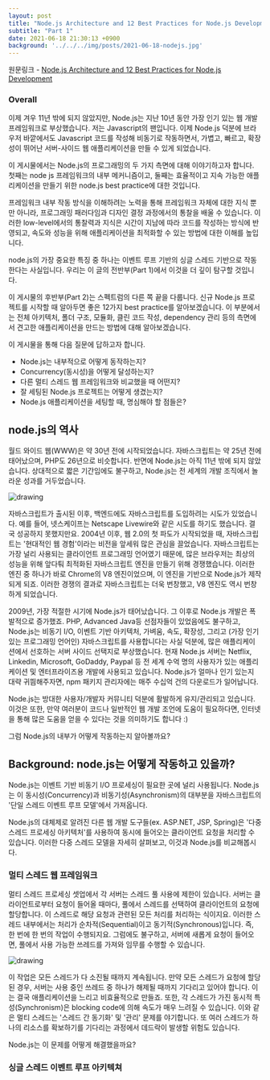 ```yaml
---
layout: post
title: "Node.js Architecture and 12 Best Practices for Node.js Development (번역)"
subtitle: "Part 1"
date: 2021-06-18 21:30:13 +0900
background: '../../../img/posts/2021-06-18-nodejs.jpg'
---
```


원문링크 - [Node.js Architecture and 12 Best Practices for Node.js Development](https://scoutapm.com/blog/nodejs-architecture-and-12-best-practices-for-nodejs-development#abriefhistory)

### Overall

이제 겨우 11년 밖에 되지 않았지만, Node.js는 지난 10년 동안 가장 인기 있는 웹 개발 프레임워크로 부상했습니다. 저는 Javascript의 팬입니다. 이제 Node.js 덕분에 브라우저 바깥에서도 Javascript 코드를 작성해 비동기로 작동하면서, 가볍고, 빠르고, 확장성이 뛰어난 서버-사이드 웹 애플리케이션을 만들 수 있게 되었습니다.

이 게시물에서는 Node.js의 프로그래밍의 두 가지 측면에 대해 이야기하고자 합니다. 첫째는 node js 프레임워크의 내부 메커니즘이고, 둘째는 효율적이고 지속 가능한 애플리케이션을 만들기 위한 node.js best practice에 대한 것입니다.

프레임워크 내부 작동 방식을 이해하려는 노력을 통해 프레임워크 자체에 대한 지식 뿐만 아니라, 프로그래밍 패러다임과 디자인 결정 과정에서의 통찰을 배울 수 있습니다. 이러한 low-level에서의 통찰력과 지식은 시간이 지남에 따라 코드를 작성하는 방식에 반영되고, 속도와 성능을 위해 애플리케이션을 최적화할 수 있는 방법에 대한 이해를 높입니다. 

node.js의 가장 중요한 특징 중 하나는 이벤트 루프 기반의 싱글 스레드 기반으로 작동한다는 사실입니다. 우리는 이 글의 전반부(Part 1)에서 이것을 더 깊이 탐구할 것입니다.

이 게시물의 후반부(Part 2)는 스펙트럼의 다른 쪽 끝을 다룹니다. 신규 Node.js 프로젝트를 시작할 때 알아두면 좋은 12가지 best practice를 알아보겠습니다. 이 부분에서는 전체 아키텍처, 폴더 구조, 모듈화, 클린 코드 작성, dependency 관리 등의 측면에서 견고한 애플리케이션을 만드는 방법에 대해 알아보겠습니다.

이 게시물을 통해 다음 질문에 답하고자 합니다. 

- Node.js는 내부적으로 어떻게 동작하는지?
- Concurrency(동시성)을 어떻게 달성하는지?
- 다른 멀티 스레드 웹 프레임워크와 비교했을 때 어떤지?
- 잘 세팅된 Node.js 프로젝트는 어떻게 생겼는지?
- Node.js 애플리케이션을 세팅할 때, 명심해야 할 점들은?

## node.js의 역사

월드 와이드 웹(WWW)은 약 30년 전에 시작되었습니다. 자바스크립트는 약 25년 전에 태어났으며, PHP도 26년으로 비슷합니다. 반면에 Node.js는 아직 11년 밖에 되지 않았습니다. 상대적으로 짧은 기간임에도 불구하고, Node.js는 전 세계의 개발 조직에서 놀라운 성과를 거두었습니다. 

<img src="../../../img/posts/nodejs_timeline.png" alt="drawing" id="responsive-image"/>

자바스크립트가 출시된 이후, 백엔드에도 자바스크립트를 도입하려는 시도가 있었습니다. 예를 들어, 넷스케이프는 Netscape Livewire와 같은 시도를 하기도 했습니다. 결국 성공하지 못했지만요. 2004년 이후, 웹 2.0의 첫 파도가 시작되었을 때, 자바스크립트는 '현대적인 웹 경험'이라는 비전을 앞세워 많은 관심을 끌었습니다. 자바스크립트는 가장 널리 사용되는 클라이언트 프로그래밍 언어였기 때문에, 많은 브라우저는 최상의 성능을 위해 앞다퉈 최적화된 자바스크립트 엔진을 만들기 위해 경쟁했습니다. 이러한 엔진 중 하나가 바로 Chrome의 V8 엔진이었으며, 이 엔진을 기반으로 Node.js가 제작되게 되죠. 이러한 경쟁의 결과로 자바스크립트는 더욱 번창했고, V8 엔진도 역시 번창하게 되었습니다.

2009년, 가장 적절한 시기에 Node.js가 태어났습니다. 그 이후로 Node.js 개발은 폭발적으로 증가했죠. PHP, Advanced Java등 선점자들이 있었음에도 불구하고, Node.js는 비동기 I/O, 이벤트 기반 아키텍처, 가벼움, 속도, 확장성, 그리고 (가장 인기 있는 프로그래밍 언어인) 자바스크립트를 사용합니다는 사실 덕분에, 많은 애플리케이션에서 선호하는 서버 사이드 선택지로 부상했습니다. 현재 Node.js 서버는 Netflix, Linkedin, Microsoft, GoDaddy, Paypal 등 전 세계 수억 명의 사용자가 있는 애플리케이션 및 엔터프라이즈용 개발에 사용되고 있습니다. Node.js가 얼마나 인기 있는지 대략 귀띔해주자면, npm 패키지 관리자에는 매주 수십억 건의 다운로드가 일어납니다.

Node.js는 방대한 사용자/개발자 커뮤니티 덕분에 활발하게 유지/관리되고 있습니다. 이것은 또한, 만약 여러분이 코드나 일반적인 웹 개발 조언에 도움이 필요하다면, 인터넷을 통해 많은 도움을 얻을 수 있다는 것을 의미하기도 합니다 :)

그럼 Node.js의 내부가 어떻게 작동하는지 알아볼까요?

## Background: node.js는 어떻게 작동하고 있을까?

Node.js는 이벤트 기반 비동기 I/O 프로세싱이 필요한 곳에 널리 사용됩니다. Node.js는 이 동시성(Concurrency)과 비동기성(Asynchronism)의 대부분을 자바스크립트의 '단일 스레드 이벤트 루프 모델'에서 가져옵니다.

Node.js의 대체제로 알려진 다른 웹 개발 도구들(ex. ASP.NET, JSP, Spring)은 '다중 스레드 프로세싱 아키텍처'를 사용하여 동시에 들어오는 클라이언트 요청을 처리할 수 있습니다. 이러한 다중 스레드 모델을 자세히 살펴보고, 이것과 Node.js를 비교해봅시다.

### 멀티 스레드 웹 프레임워크

멀티 스레드 프로세싱 셋업에서 각 서버는 스레드 풀 사용에 제한이 있습니다. 서버는 클라이언트로부터 요청이 들어올 때마다, 풀에서 스레드를 선택하여 클라이언트의 요청에 할당합니다. 이 스레드로 해당 요청과 관련된 모든 처리를 처리하는 식이지요. 이러한 스레드 내부에서는 처리가 순차적(Sequential)이고 동기적(Synchronous)입니다. 즉, 한 번에 한 번의 작업이 수행되지요. 그럼에도 불구하고, 서버에 새롭게 요청이 들어오면, 풀에서 사용 가능한 쓰레드를 가져와 임무를 수행할 수 있습니다.

<img src="../../../img/posts/multi_threaded_architecture.png" alt="drawing" id="responsive-image"/>

이 작업은 모든 스레드가 다 소진될 때까지 계속됩니다. 만약 모든 스레드가 요청에 할당된 경우, 서버는 사용 중인 쓰레드 중 하나가 해제될 때까지 기다리고 있어야 합니다. 이는 결국 애플리케이션을 느리고 비효율적으로 만들죠. 또한, 각 스레드가 가진 동시적 특성(Synchronism)은 blocking code에 의해 속도가 매우 느려질 수 있습니다. 이와 같은 멀티 스레드는 '스레드 간 동기화' 및 '관리' 문제를 야기합니다. 또 여러 스레드가 하나의 리소스를 확보하기를 기다리는 과정에서 데드락이 발생할 위험도 있습니다.

Node.js는 이 문제를 어떻게 해결했을까요?

### 싱글 스레드 이벤트 루프 아키텍쳐

